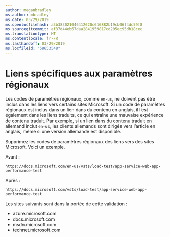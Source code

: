 ```yaml
---
author: meganbradley
ms.author: mbradley
ms.date: 03/29/2019
ms.openlocfilehash: a3b383021046412620c616882b19cb06f4dc59f8
ms.sourcegitcommit: af37d44eb67daa2841959817cd205ec95db18cec
ms.translationtype: HT
ms.contentlocale: fr-FR
ms.lasthandoff: 03/29/2019
ms.locfileid: "58653548"
---
```

# <a name="locale-specific-links"></a>Liens spécifiques aux paramètres régionaux

Les codes de paramètres régionaux, comme `en-us`, ne doivent pas être inclus dans les liens vers certains sites Microsoft. Si un code de paramètres régionaux est inclus dans un lien dans du contenu en anglais, il l’est également dans les liens traduits, ce qui entraîne une mauvaise expérience de contenu traduit. Par exemple, si un lien dans du contenu traduit en allemand inclut `en-us`, les clients allemands sont dirigés vers l’article en anglais, même si une version allemande est disponible.

Supprimez les codes de paramètres régionaux des liens vers des sites Microsoft. Voici un exemple.

Avant :

`https://docs.microsoft.com/en-us/vsts/load-test/app-service-web-app-performance-test`

Après :

`https://docs.microsoft.com/vsts/load-test/app-service-web-app-performance-test`

Les sites suivants sont dans la portée de cette validation :

- azure.microsoft.com
- docs.microsoft.com
- msdn.microsoft.com
- technet.microsoft.com